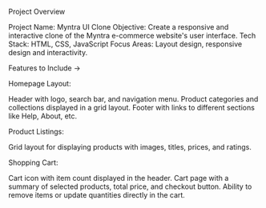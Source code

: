 Project Overview

Project Name: Myntra UI Clone
Objective: Create a responsive and interactive clone of the Myntra e-commerce website's user interface.
Tech Stack: HTML, CSS, JavaScript
Focus Areas: Layout design, responsive design and interactivity.

Features to Include ->

Homepage Layout:

Header with logo, search bar, and navigation menu.
Product categories and collections displayed in a grid layout.
Footer with links to different sections like Help, About, etc.

Product Listings:

Grid layout for displaying products with images, titles, prices, and ratings.

Shopping Cart:

Cart icon with item count displayed in the header.
Cart page with a summary of selected products, total price, and checkout button.
Ability to remove items or update quantities directly in the cart.
